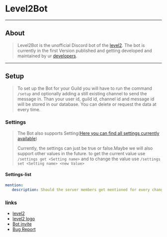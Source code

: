# Level2Bot

----

## About
>Level2Bot is the unofficial Discord bot of the [level2](https://level2.lu).
> The bot is currently in the first Version published and getting developed and maintained 
> by ur [developers](https://github.com/B0urg/Level2Bot/graphs/contributors).

---
## Setup
>To set up the Bot for your Guild you will have to run the command `/setup` and optionally adding
> a still existing channel to send the message in.
>Than your user id, guild id, channel id and message id will be stored in our database.
> You can delete or request the data at every time.
 
### Settings
> The Bot also supports Setting([Here you can find all settings currently available](https://github.com/B0urg/Level2Bot#settings-list))
> 
> Currently, the settings can just be true or false.Maybe we will also support other values in the future.
> to get the current value use `/settings get <Setting name>` and to change the value use
> `/settings set <Setting name> <new Value>`

#### Settings-list

````yml
mention:
   description: Should the server members get mentioned for every change of Opening state.
````

### links

- [level2](https://level2.lu)
- [level2 logo](https://raw.githubusercontent.com/syn2cat/design/master/lvl2/pixel/level2_round_grey.png)
- [Bot invite](https://discord.com/api/oauth2/authorize?client_id=1012785757464825856&permissions=8&scope=bot%20applications.commands)
- [Bug Report](https://github.com/B0urg/Level2Bot/issues/new?assignees=&labels=bug&template=bug-report.md&title=New%20Bug)